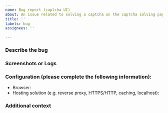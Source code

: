 ```yaml
---
name: Bug report (captcha UI)
about: An issue related to solving a captcha on the captcha solving page
title: ''
labels: bug
assignees: ''

---
```


<!-- Before filing a bug, make sure you're using the latest Docker image, or check the commit history to see if your issue has already been fixed -->

### Describe the bug
<!-- A clear and concise description of what the bug is. -->

### Screenshots or Logs
<!-- Add screenshots or logs from the container and your browser's dev tools to help explain your problem. Be sure to remove any usernames, passwords, or URLs that you wouldn't like to share. -->

### Configuration (please complete the following information):
 - Browser: 
 - Hosting solution (e.g. reverse proxy, HTTPS/HTTP, caching, localhost): 

### Additional context
<!-- Add any other context about the problem here. -->
